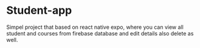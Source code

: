 # Student-app
Simpel project that based on react native expo, where you can view all student and courses from firebase database and edit details also delete as well. 
